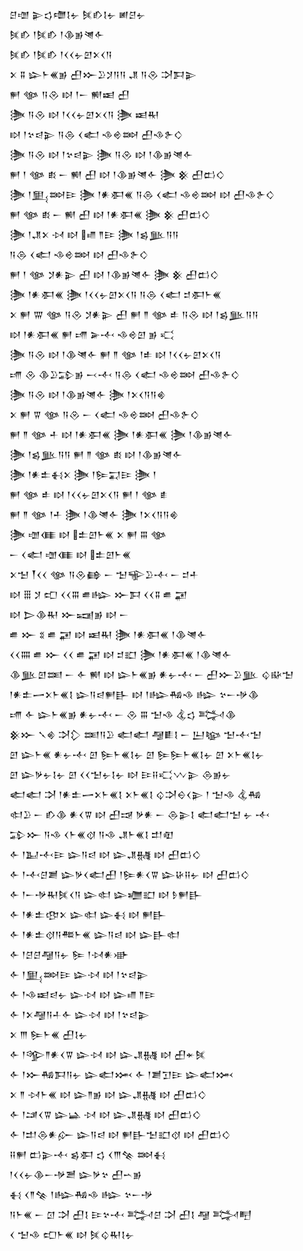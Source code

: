 <div class='block'>
<div class='line'>𒆪𒌝 𒉌𒌓𒈩𒋙𒉡 𒍮𒁓𒋙𒉡 𒅖𒆪𒉡</div>
<div class='line'>𒍮𒁓 𒁹𒍮𒁓 𒁹𒆠𒂊𒇴𒅆</div>
<div class='line'>𒍮𒁓 𒁹𒍮𒁓 𒁹𒌋𒌋𒉡𒇻𒉽𒌋𒀀</div>
<div class='line'>𒉽 𒐉 𒇽𒈨𒌍𒂊 𒌷𒁍𒊒𒋡𒀀𒀀 𒂗 𒀀𒊮 𒋫𒁕𒉌</div>
<div class='line'>𒂍 𒀲 𒀀𒊮 𒊭 𒁹𒀸 𒆍𒀜 𒌷</div>
<div class='line'>𒋦 𒀀𒊮 𒊭 𒁹𒌋𒌋𒉡𒇻𒉽𒌋𒀀 𒋦 𒀜𒊑</div>
<div class='line'>𒊭 𒁹𒆳𒁀𒉌 𒀀𒁲 𒌋𒅗 𒈾𒄴𒇷 𒌷𒈾𒉿𒄭</div>
<div class='line'>𒋦 𒀀𒊮 𒊭 𒁹𒆳𒁀𒉌 𒋦 𒀀𒊮 𒊭 𒁹𒆠𒂊𒇴𒅆</div>
<div class='line'>𒂍 𒁹 𒀲 𒑔 𒀸 𒆍 𒌷 𒊭 𒁹𒆠𒂊𒇴𒅆 𒋦 𒆜 𒌷𒆗𒄭</div>
<div class='line'>𒋦 𒁹𒅅𒇷𒄿 𒋦 𒁹𒀭𒀳𒌍 𒀀𒁲 𒌋𒅗 𒈾𒄴𒇷 𒊭 𒌷𒈾𒉿𒄭</div>
<div class='line'>𒂍 𒀲 𒑔 𒀸 𒆍 𒌷 𒊭 𒁹𒀭𒀳𒌍 𒋦 𒆜 𒌷𒆗𒄭</div>
<div class='line'>𒋦 𒁹𒂗𒉽 𒀴 𒊭 𒈛 𒈫𒄿 𒋦 𒁹𒌗𒆥𒀀𒀀</div>
<div class='line'>𒀀𒁲 𒌋𒅗 𒈾𒄴𒇷 𒊭 𒌷𒈾𒉿𒄭</div>
<div class='line'>𒂍 𒁹 𒀲 𒋡𒀭𒉌 𒌷 𒊭 𒁹𒆠𒂊𒇴𒅆 𒋦 𒆜 𒌷𒆗𒄭</div>
<div class='line'>𒋦 𒁹𒀭𒀳𒌍 𒋦 𒁹𒌋𒌋𒉡𒇻𒉽𒌋𒀀 𒀀𒁲 𒌋𒅗 𒄑𒀳𒈨𒌍</div>
<div class='line'>𒉽 𒂍 𒐌 𒀲 𒀀𒊮 𒋡𒀭𒉌 𒌷 𒂍 𒈫 𒀲 𒑐 𒀀𒊮 𒊭 𒁹𒌗𒆥𒀀𒀀</div>
<div class='line'>𒊭 𒁹𒀭𒀳𒌍 𒂍 𒋬 𒅕𒋾 𒈾𒄴𒇻 𒂊 𒄣</div>
<div class='line'>𒋦 𒀀𒊮 𒊭 𒁹𒆠𒇴𒅆 𒂍 𒈫 𒀲 𒁹𒑐 𒊭 𒁹𒌋𒌋𒉡𒇻𒉽𒌋𒀀</div>
<div class='line'>𒋬 𒊮 𒆠𒊒𒁉𒂊 𒁁𒋾 𒀀𒁲 𒌋𒅗 𒈾𒄴𒇷 𒌷𒈾𒉿𒄭</div>
<div class='line'>𒋦 𒀀𒊮 𒊭 𒁹𒆠𒂊𒇴𒅆 𒋦 𒁹𒉽𒌋𒀀𒀀𒄯</div>
<div class='line'>𒉽 𒂍 𒐊 𒀲 𒀀𒊮 𒀸 𒌋𒅗 𒈾𒄴𒇷 𒌷𒈾𒉿𒄭</div>
<div class='line'>𒂍 𒈫 𒀲 𒑏 𒊭 𒁹𒀭𒀳𒌍 𒋦 𒁹𒀭𒀳𒌍 𒋦 𒁹𒆠𒂊𒇴𒅆</div>
<div class='line'>𒋦 𒁹𒌗𒆥𒀀𒀀 𒂍 𒈫 𒀲 𒑔 𒊭 𒁹𒆠𒂊𒇴𒅆</div>
<div class='line'>𒋦 𒁹𒀭𒉺𒈬𒉽 𒋦 𒁹𒌉𒍑𒄿 𒋦 𒁹</div>
<div class='line'>𒂍 𒀲 𒑐 𒊭 𒁹𒌋𒌋𒉡𒇻𒉽𒌋𒀀 𒂍 𒁹 𒀲 𒑑</div>
<div class='line'>𒂍 𒈫 𒀲 𒁹𒑏 𒋦 𒁹𒆠𒇴𒅆 𒋦 𒁹𒉽𒌋𒀀𒀀𒄯</div>
<div class='line'>𒋦 𒌝𒈪 𒊭 𒉺𒇻𒈨𒌍 𒉽 𒂍 𒐋 𒀲</div>
<div class='line'>𒀸 𒌋𒅗 𒌝𒈪 𒊭 𒉺𒇻𒈨𒌍</div>
<div class='line'>𒉽𒈠 𒐕𒌋𒌋 𒀲 𒀀𒊮𒂵 𒀸 𒈠𒊍𒊒𒋾 𒀸 𒄑𒑏</div>
<div class='line'>𒊭 𒑆 𒋡 𒍏 𒌋𒌋𒐋 𒌑𒈗 𒁍𒁕 𒌋𒌋𒐉 𒌑 𒂼</div>
<div class='line'>𒊭 𒆕𒆠𒊑 𒁍𒍢𒂊 𒊭 𒀸</div>
<div class='line'>𒌑 𒁍 𒐏 𒌑 𒂼 𒊭 𒀜𒊑 𒋦 𒁹𒀭𒀳𒌍 𒁹𒆠𒇴𒅆</div>
<div class='line'>𒌋𒌋𒐍 𒌑 𒁍 𒌋𒌋 𒌑 𒂼 𒊭 𒄑𒊬 𒋦 𒁹𒀭𒀳𒌍 𒁹𒆠𒇴𒅆</div>
<div class='line'>𒆠𒆥𒇻𒌅 𒀸 𒅆 𒆍 𒊭 𒇽𒈨𒌍𒂊 𒀭𒉡𒋾 𒀸 𒌷𒁍𒊒𒆥 𒌒𒄫𒈠</div>
<div class='line'>𒁹𒀭𒉺𒅂𒉽𒈨𒌍𒋙 𒇽𒀀𒁀𒂍𒃲 𒊭 𒁹𒈗𒄀𒈾 𒈗 𒆳𒀸𒋩𒆠</div>
<div class='line'>𒋬 𒅆 𒇽𒈨𒌍𒂊 𒀭𒉡𒋾 𒀸 𒊮 𒐋 𒈠𒈾 𒆬𒌓 𒅋𒆠</div>
<div class='line'>𒆜𒁍 𒃵𒄯 𒋫𒁷 𒌅𒀀𒊒 𒅗𒅗 𒆷𒀾𒋙 𒀸 𒌨𒆧 𒈠𒋾𒈠</div>
<div class='line'>𒇻 𒇽𒈨𒌍 𒀭𒉡𒋾 𒇻 𒌉𒈨𒌍𒋙𒉡 𒇻 𒌉𒌉𒈨𒌍𒋙𒉡 𒇻 𒉽𒈨𒌍𒋙𒉡</div>
<div class='line'>𒇻 𒇽𒃻𒉡𒋙𒉡 𒇻 𒌋𒌋𒈠𒉡𒋙𒉡 𒊭 𒄿𒍝𒄣𒉼𒉌 𒁲𒂊𒉡</div>
<div class='line'>𒅗𒅗 𒋫 𒁹𒀭𒉺𒅂𒉽𒈨𒌍𒋙 𒉽𒈨𒌍𒋙 𒌒𒋫𒀪𒌋𒉌 𒁹 𒈠𒈾 𒆬𒄀</div>
<div class='line'>𒊕𒊒 𒀸 𒁓𒆠 𒀭𒌋𒐊 𒊭 𒌷𒀏 𒃻𒀭 𒀸 𒁲𒉌𒋙 𒅗𒅗𒈠 𒉡 𒋾</div>
<div class='line'>𒁉𒁍 𒀀𒈾 𒌋𒈨𒌍𒋼 𒀀𒈾 𒂗𒈨𒌍𒋙 𒄥𒊏</div>
<div class='line'>𒅆 𒁹𒆏𒋾𒄿 𒇽𒀀𒁀 𒊭 𒇽𒂗𒉆 𒊭 𒌷𒆗𒄭</div>
<div class='line'>𒅆 𒁹𒋾𒆪𒋢 𒇽𒃻𒌋𒅗𒌷 𒁹𒌉𒀭𒌋𒐊 𒇽𒄩𒍝𒉡 𒊭 𒌷𒆗𒄭</div>
<div class='line'>𒅆 𒁹𒀸𒋩𒊑𒍮𒌋𒀀 𒇽𒊕 𒇽𒁾𒊬 𒊭 𒊩𒂍𒃲</div>
<div class='line'>𒅆 𒁹𒀭𒉺𒂦𒉽 𒇽𒊕 𒇽𒈬 𒊭 𒂍𒃲</div>
<div class='line'>𒅆 𒁹𒀭𒉺𒋼𒀀𒍣𒈨𒌍 𒇽𒀀𒁀 𒊭 𒇽𒃲𒊕</div>
<div class='line'>𒅆 𒁹𒆪𒆪𒆷𒀀𒉡 𒌉 𒁹𒀴𒀭𒀝</div>
<div class='line'>𒅆 𒁹𒅅𒇷𒄿 𒇽𒀴 𒊭 𒁹𒆳𒁀𒉌</div>
<div class='line'>𒅆 𒁹𒈾𒀜𒁀𒉡 𒇽𒀴 𒊭 𒇽𒈛 𒈫𒄿</div>
<div class='line'>𒅆 𒁹𒉽𒆷𒀀𒈦𒅆 𒇽𒀴 𒊭 𒁹𒆳𒁀𒉌</div>
<div class='line'>𒉽 𒐈 𒌉𒈨𒌍 𒌷𒋙𒉡</div>
<div class='line'>𒅆 𒁹𒄊𒈫𒀭𒌋𒐊 𒇽𒀴 𒊭 𒇽𒂗𒉆 𒊭 𒌷𒄬𒍮</div>
<div class='line'>𒅆 𒁹𒁍𒄀𒁕𒀀𒉡 𒇽𒅗𒈲 𒅆 𒁹𒋢𒋛𒄿 𒇽𒅗𒈲</div>
<div class='line'>𒉽 𒈫 𒀴𒈨𒌍 𒊭 𒇽𒈫𒂊 𒊭 𒇽𒂗𒉆 𒊭 𒌷𒆗𒄭</div>
<div class='line'>𒅆 𒁹𒁼𒌋𒐊 𒇽𒀿 𒀴 𒊭 𒇽𒂗𒉆 𒊭 𒌷𒆗𒄭</div>
<div class='line'>𒅆 𒁹𒄥𒁲𒀭𒅎 𒇽𒀀𒁀 𒊭 𒂍𒃲𒈠𒊬𒋼 𒊭 𒌷𒆗𒄭</div>
<div class='line'>𒍝𒂍 𒆗𒉌𒋾 𒌗𒀳 𒌓 𒌋𒐈𒆚 𒇷𒈬</div>
<div class='line'>𒁹𒌋𒌋𒉡𒆠𒀸𒋩𒍪 𒇽𒃻𒆳 𒌷𒌀𒂊</div>
<div class='line'>𒈬 𒌋𒈫𒆚 𒁹𒈗𒄀𒈾 𒈗 𒆳𒀸𒋩</div>
<div class='line'>𒀀𒈨𒌍 𒀸 𒇥 𒋫 𒌷𒋙 𒄿𒆳𒋾 𒅋𒆪 𒋫 𒌷𒋙 𒆷 𒅋𒋃</div>
<div class='line'>𒌋 𒈠𒈾 𒍏𒈨𒌍 𒊭 𒍮𒌒𒊑𒋙𒉡</div>
</div>